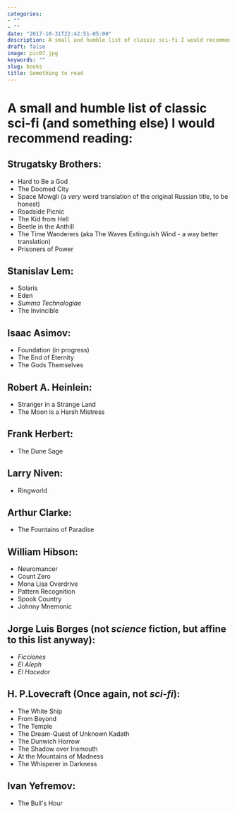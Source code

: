 ```yaml
---
categories:
- ""
- ""
date: "2017-10-31T22:42:51-05:00"
description: A small and humble list of classic sci-fi I would recommend reading. 
draft: false
image: pic07.jpg
keywords: ""
slug: books
title: Something to read
---
```


A small and humble list of classic sci-fi (and something else) I would recommend reading:
====================================================================

Strugatsky Brothers:
--------------------
- Hard to Be a God  
- The Doomed City  
- Space Mowgli (a *very* weird translation of the original Russian title, to be honest)  
- Roadside Picnic      
- The Kid from Hell          
- Beetle in the Anthill             
- The Time Wanderers (aka The Waves Extinguish Wind - a way better translation)   
- Prisoners of Power 

Stanislav Lem:
---------------
- Solaris                
- Eden                   
- *Summa Technologiae*  
- The Invincible 

Isaaс Asimov:
-----------------
- Foundation (in progress)  
- The End of Eternity  
- The Gods Themselves 
 
Robert A. Heinlein:
-------------------- 
- Stranger in a Strange Land                
- The Moon is a Harsh Mistress

Frank Herbert:
-------------------
- The Dune Sage

Larry Niven:
-------------------
- Ringworld

Arthur Clarke:
---------------
- The Fountains of Paradise

William Hibson:
------------------
- Neuromancer 
- Count Zero
- Mona Lisa Overdrive
- Pattern Recognition
- Spook Country 
- Johnny Mnemonic

Jorge Luis Borges (not *science* fiction, but affine to this list anyway):
----------------------
- *Ficciones*
- *El Aleph* 
- *El Hacedor*


H. P.Lovecraft (Once again, not *sci-fi*):
----------------------
- The White Ship
- From Beyond
- The Temple
- The Dream-Quest of Unknown Kadath
- The Dunwich Horrow
- The Shadow over Insmouth
- At the Mountains of Madness
- The Whisperer in Darkness

Ivan Yefremov:
--------------
- The Bull's Hour



